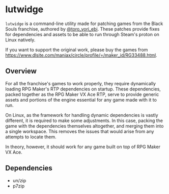# lutwidge

`lutwidge` is a command-line utility made for patching games from the Black Souls franchise, authored by [@toro_yori_ebi](https://twitter.com/toro_yori_ebi). 
These patches provide fixes for dependencies and assets to be able to run through Steam's proton on Linux natively.

If you want to support the original work, please buy the games from https://www.dlsite.com/maniax/circle/profile/=/maker_id/RG33488.html.

## Overview

For all the franchise's games to work properly, they require dynamically loading RPG Maker's RTP dependencies on startup. These dependencies,
packed together as the RPG Maker VX Ace RTP, serve to provide generic assets and portions of the engine essential for any game made with it to run.

On Linux, as the framework for handling dynamic dependencies is vastly different, it is required to make some adjustments. In this case, packing the
game with the dependencies themselves altogether, and merging them into a single workspace. This removes the issues that would arise from any attempts to locate them. 

In theory, however, it should work for any game built on top of RPG Maker VX Ace.

## Dependencies
- un/zip 
- p7zip